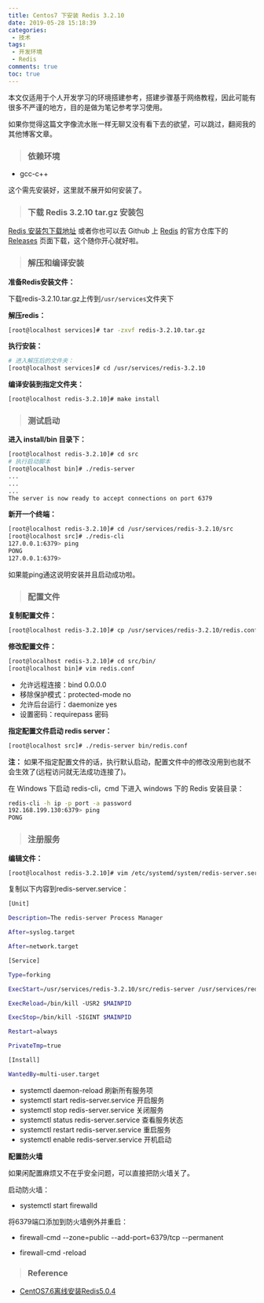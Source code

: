 ```yaml
---
title: Centos7 下安装 Redis 3.2.10 
date: 2019-05-28 15:18:39
categories:
 - 技术
tags:
 - 开发环境
 - Redis
comments: true
toc: true
---
```

本文仅适用于个人开发学习的环境搭建参考，搭建步骤基于网络教程，因此可能有很多不严谨的地方，目的是做为笔记参考学习使用。

如果你觉得这篇文字像流水账一样无聊又没有看下去的欲望，可以跳过，翻阅我的其他博客文章。

>### 依赖环境

- gcc-c++

这个需先安装好，这里就不展开如何安装了。

>### 下载 Redis 3.2.10 tar.gz 安装包

[Redis 安装包下载地址](http://download.redis.io/releases/) 或者你也可以去 Github 上 [Redis](https://github.com/antirez/redis) 的官方仓库下的 [Releases](https://github.com/antirez/redis/releases) 页面下载，这个随你开心就好啦。
<!--more-->
>### 解压和编译安装

**准备Redis安装文件：**

下载redis-3.2.10.tar.gz上传到`/usr/services`文件夹下

**解压redis：**
```sh
[root@localhost services]# tar -zxvf redis-3.2.10.tar.gz
```

**执行安装：**
```sh
# 进入解压后的文件夹：
[root@localhost services]# cd /usr/services/redis-3.2.10
```

**编译安装到指定文件夹：**
```sh
[root@localhost redis-3.2.10]# make install 
```

>### 测试启动

**进入 install/bin 目录下：**

```sh
[root@localhost redis-3.2.10]# cd src
# 执行启动脚本
[root@localhost bin]# ./redis-server
...
...
...
The server is now ready to accept connections on port 6379
```

**新开一个终端：**
```sh
[root@localhost redis-3.2.10]# cd /usr/services/redis-3.2.10/src
[root@localhost src]# ./redis-cli
127.0.0.1:6379> ping
PONG
127.0.0.1:6379> 
```
如果能ping通这说明安装并且启动成功啦。

>### 配置文件

**复制配置文件：**
```sh
[root@localhost redis-3.2.10]# cp /usr/services/redis-3.2.10/redis.conf /usr/services/redis-3.2.10/src/bin/
```

**修改配置文件：**
```sh
[root@localhost redis-3.2.10]# cd src/bin/
[root@localhost bin]# vim redis.conf
```

- 允许远程连接：bind 0.0.0.0
- 移除保护模式：protected-mode no
- 允许后台运行：daemonize yes
- 设置密码：requirepass 密码

**指定配置文件启动 redis server：**
```sh
[root@localhost src]# ./redis-server bin/redis.conf
```

**注：** 如果不指定配置文件的话，执行默认启动，配置文件中的修改没用到也就不会生效了(远程访问就无法成功连接了)。

在 Windows 下启动 redis-cli，cmd 下进入 windows 下的 Redis 安装目录：
```sh
redis-cli -h ip -p port -a password
192.168.199.130:6379> ping
PONG
```

>### 注册服务

**编辑文件：**
```sh
[root@localhost redis-3.2.10]# vim /etc/systemd/system/redis-server.service
```


复制以下内容到redis-server.service：

```sh
[Unit]

Description=The redis-server Process Manager

After=syslog.target

After=network.target

[Service]

Type=forking

ExecStart=/usr/services/redis-3.2.10/src/redis-server /usr/services/redis-3.2.10/src/bin/redis.conf        

ExecReload=/bin/kill -USR2 $MAINPID

ExecStop=/bin/kill -SIGINT $MAINPID

Restart=always

PrivateTmp=true

[Install]

WantedBy=multi-user.target
```


- systemctl daemon-reload 刷新所有服务项
- systemctl start redis-server.service 开启服务
- systemctl stop redis-server.service 关闭服务
- systemctl status redis-server.service 查看服务状态
- systemctl restart redis-server.service 重启服务
- systemctl enable redis-server.service  开机启动

**配置防火墙**

如果闲配置麻烦又不在乎安全问题，可以直接把防火墙关了。

启动防火墙：
- systemctl start firewalld

将6379端口添加到防火墙例外并重启：

- firewall-cmd --zone=public --add-port=6379/tcp --permanent

- firewall-cmd -reload



>### Reference

- [CentOS7.6离线安装Redis5.0.4](https://www.cnblogs.com/xu-qian-gang/p/10671764.html)